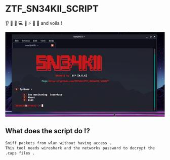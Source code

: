 # ZTF_SN34KII_SCRIPT
:ear: :eyes: :nose: :computer: :floppy_disk: :zap: :whale: :book:  and voila ! 

![Screenshot](img.png)
## What does the script do !?
```
Sniff packets from wlan without having access .
This tool needs wireshark and the networks password to decrypt the .caps files .

```

